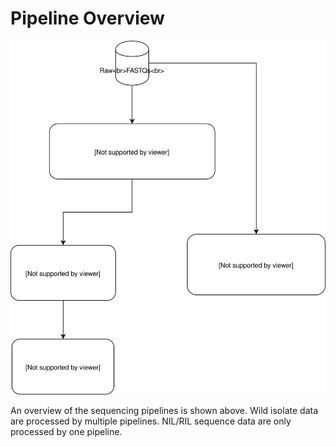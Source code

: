 # Pipeline Overview

![sequencing overview](img/sequencing-overview.svg)

An overview of the sequencing pipelines is shown above. Wild isolate data are processed by multiple pipelines. NIL/RIL sequence data are only processed by one pipeline.